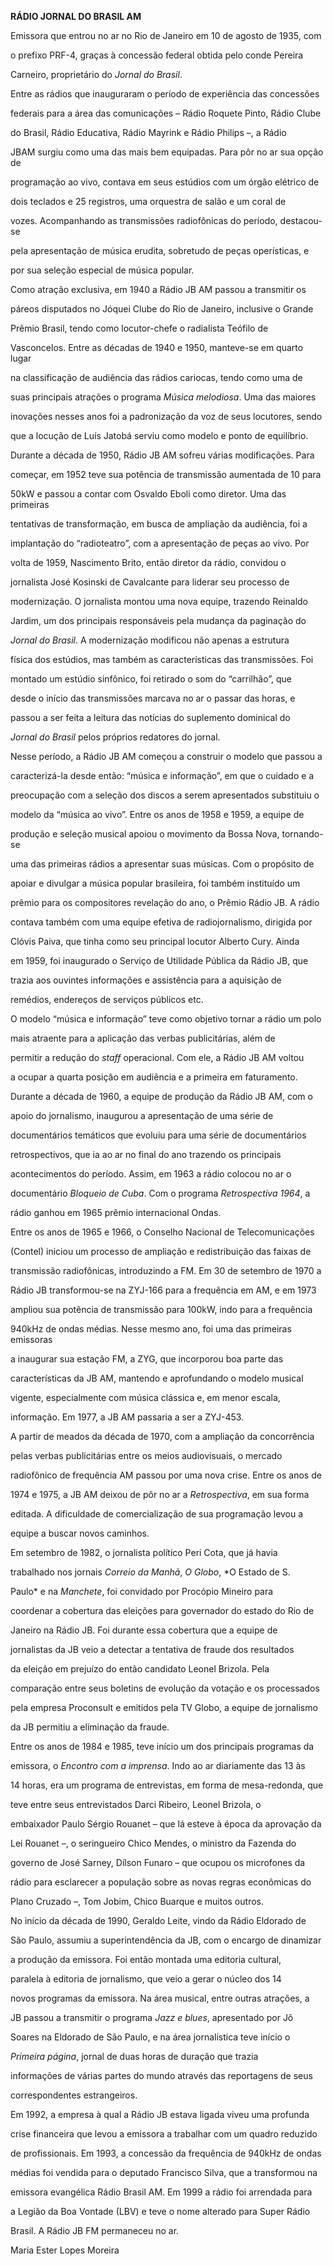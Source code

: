 **RÁDIO JORNAL DO BRASIL AM**



Emissora que entrou no ar no Rio de Janeiro em 10 de agosto de 1935, com

o prefixo PRF-4, graças à concessão federal obtida pelo conde Pereira

Carneiro, proprietário do *Jornal do Brasil*.



Entre as rádios que inauguraram o período de experiência das concessões

federais para a área das comunicações – Rádio Roquete Pinto, Rádio Clube

do Brasil, Rádio Educativa, Rádio Mayrink e Rádio Philips –, a Rádio

JBAM surgiu como uma das mais bem equipadas. Para pôr no ar sua opção de

programação ao vivo, contava em seus estúdios com um órgão elétrico de

dois teclados e 25 registros, uma orquestra de salão e um coral de

vozes. Acompanhando as transmissões radiofônicas do período, destacou-se

pela apresentação de música erudita, sobretudo de peças operísticas, e

por sua seleção especial de música popular.



Como atração exclusiva, em 1940 a Rádio JB AM passou a transmitir os

páreos disputados no Jóquei Clube do Rio de Janeiro, inclusive o Grande

Prêmio Brasil, tendo como locutor-chefe o radialista Teófilo de

Vasconcelos. Entre as décadas de 1940 e 1950, manteve-se em quarto lugar

na classificação de audiência das rádios cariocas, tendo como uma de

suas principais atrações o programa *Música melodiosa*. Uma das maiores

inovações nesses anos foi a padronização da voz de seus locutores, sendo

que a locução de Luís Jatobá serviu como modelo e ponto de equilíbrio.



Durante a década de 1950, Rádio JB AM sofreu várias modificações. Para

começar, em 1952 teve sua potência de transmissão aumentada de 10 para

50kW e passou a contar com Osvaldo Eboli como diretor. Uma das primeiras

tentativas de transformação, em busca de ampliação da audiência, foi a

implantação do “radioteatro”, com a apresentação de peças ao vivo. Por

volta de 1959, Nascimento Brito, então diretor da rádio, convidou o

jornalista José Kosinski de Cavalcante para liderar seu processo de

modernização. O jornalista montou uma nova equipe, trazendo Reinaldo

Jardim, um dos principais responsáveis pela mudança da paginação do

*Jornal do Brasil*. A modernização modificou não apenas a estrutura

física dos estúdios, mas também as características das transmissões. Foi

montado um estúdio sinfônico, foi retirado o som do “carrilhão”, que

desde o início das transmissões marcava no ar o passar das horas, e

passou a ser feita a leitura das notícias do suplemento dominical do

*Jornal do Brasil* pelos próprios redatores do jornal.



Nesse período, a Rádio JB AM começou a construir o modelo que passou a

caracterizá-la desde então: “música e informação”, em que o cuidado e a

preocupação com a seleção dos discos a serem apresentados substituiu o

modelo da “música ao vivo”. Entre os anos de 1958 e 1959, a equipe de

produção e seleção musical apoiou o movimento da Bossa Nova, tornando-se

uma das primeiras rádios a apresentar suas músicas. Com o propósito de

apoiar e divulgar a música popular brasileira, foi também instituído um

prêmio para os compositores revelação do ano, o Prêmio Rádio JB. A rádio

contava também com uma equipe efetiva de radiojornalismo, dirigida por

Clóvis Paiva, que tinha como seu principal locutor Alberto Cury. Ainda

em 1959, foi inaugurado o Serviço de Utilidade Pública da Rádio JB, que

trazia aos ouvintes informações e assistência para a aquisição de

remédios, endereços de serviços públicos etc.



O modelo “música e informação” teve como objetivo tornar a rádio um polo

mais atraente para a aplicação das verbas publicitárias, além de

permitir a redução do *staff* operacional. Com ele, a Rádio JB AM voltou

a ocupar a quarta posição em audiência e a primeira em faturamento.



Durante a década de 1960, a equipe de produção da Rádio JB AM, com o

apoio do jornalismo, inaugurou a apresentação de uma série de

documentários temáticos que evoluiu para uma série de documentários

retrospectivos, que ia ao ar no final do ano trazendo os principais

acontecimentos do período. Assim, em 1963 a rádio colocou no ar o

documentário *Bloqueio de Cuba*. Com o programa *Retrospectiva 1964*, a

rádio ganhou em 1965 prêmio internacional Ondas.



Entre os anos de 1965 e 1966, o Conselho Nacional de Telecomunicações

(Contel) iniciou um processo de ampliação e redistribuição das faixas de

transmissão radiofônicas, introduzindo a FM. Em 30 de setembro de 1970 a

Rádio JB transformou-se na ZYJ-166 para a frequência em AM, e em 1973

ampliou sua potência de transmissão para 100kW, indo para a frequência

940kHz de ondas médias. Nesse mesmo ano, foi uma das primeiras emissoras

a inaugurar sua estação FM, a ZYG, que incorporou boa parte das

características da JB AM, mantendo e aprofundando o modelo musical

vigente, especialmente com música clássica e, em menor escala,

informação. Em 1977, a JB AM passaria a ser a ZYJ-453.



A partir de meados da década de 1970, com a ampliação da concorrência

pelas verbas publicitárias entre os meios audiovisuais, o mercado

radiofônico de frequência AM passou por uma nova crise. Entre os anos de

1974 e 1975, a JB AM deixou de pôr no ar a *Retrospectiva*, em sua forma

editada. A dificuldade de comercialização de sua programação levou a

equipe a buscar novos caminhos.



Em setembro de 1982, o jornalista político Peri Cota, que já havia

trabalhado nos jornais *Correio da Manhã*, *O Globo*, *O Estado de S.

Paulo* e na *Manchete*, foi convidado por Procópio Mineiro para

coordenar a cobertura das eleições para governador do estado do Rio de

Janeiro na Rádio JB. Foi durante essa cobertura que a equipe de

jornalistas da JB veio a detectar a tentativa de fraude dos resultados

da eleição em prejuízo do então candidato Leonel Brizola. Pela

comparação entre seus boletins de evolução da votação e os processados

pela empresa Proconsult e emitidos pela TV Globo, a equipe de jornalismo

da JB permitiu a eliminação da fraude.



Entre os anos de 1984 e 1985, teve início um dos principais programas da

emissora, o *Encontro com a imprensa*. Indo ao ar diariamente das 13 às

14 horas, era um programa de entrevistas, em forma de mesa-redonda, que

teve entre seus entrevistados Darci Ribeiro, Leonel Brizola, o

embaixador Paulo Sérgio Rouanet – que lá esteve à época da aprovação da

Lei Rouanet –, o seringueiro Chico Mendes, o ministro da Fazenda do

governo de José Sarney, Dílson Funaro – que ocupou os microfones da

rádio para esclarecer a população sobre as novas regras econômicas do

Plano Cruzado –, Tom Jobim, Chico Buarque e muitos outros.



No início da década de 1990, Geraldo Leite, vindo da Rádio Eldorado de

São Paulo, assumiu a superintendência da JB, com o encargo de dinamizar

a produção da emissora. Foi então montada uma editoria cultural,

paralela à editoria de jornalismo, que veio a gerar o núcleo dos 14

novos programas da emissora. Na área musical, entre outras atrações, a

JB passou a transmitir o programa *Jazz e blues*, apresentado por Jô

Soares na Eldorado de São Paulo, e na área jornalística teve início o

*Primeira página*, jornal de duas horas de duração que trazia

informações de várias partes do mundo através das reportagens de seus

correspondentes estrangeiros.



Em 1992, a empresa à qual a Rádio JB estava ligada viveu uma profunda

crise financeira que levou a emissora a trabalhar com um quadro reduzido

de profissionais. Em 1993, a concessão da frequência de 940kHz de ondas

médias foi vendida para o deputado Francisco Silva, que a transformou na

emissora evangélica Rádio Brasil AM. Em 1999 a rádio foi arrendada para

a Legião da Boa Vontade (LBV) e teve o nome alterado para Super Rádio

Brasil. A Rádio JB FM permaneceu no ar.



Maria Ester Lopes Moreira



